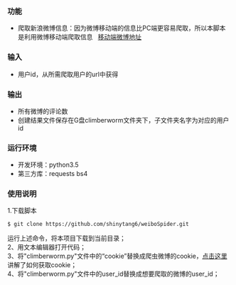 ### 功能   
* 爬取新浪微博信息：因为微博移动端的信息比PC端更容易爬取，所以本脚本是利用微博移动端爬取信息    [移动端微博地址](http://weibo.cn)     

### 输入   
* 用户id，从所需爬取用户的url中获得

### 输出   
* 所有微博的评论数   
* 创建结果文件保存在G盘climberworm文件夹下，子文件夹名字为对应的用户id

### 运行环境  
* 开发环境：python3.5  
* 第三方库：requests bs4

### 使用说明
1.下载脚本   
   
    $ git clone https://github.com/shinytang6/weiboSpider.git
运行上述命令，将本项目下载到当前目录；   
2、用文本编辑器打开代码；   
3、将"climberworm.py"文件中的“cookie”替换成爬虫微博的cookie，[点击这里](https://github.com/dataabc/weiboSpider)讲解了如何获取cookie；    
4、将"climberworm.py"文件中的user_id替换成想要爬取的微博的user_id；

